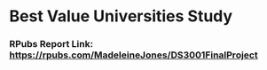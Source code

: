 # Best Value Universities Study
### RPubs Report Link: https://rpubs.com/MadeleineJones/DS3001FinalProject
